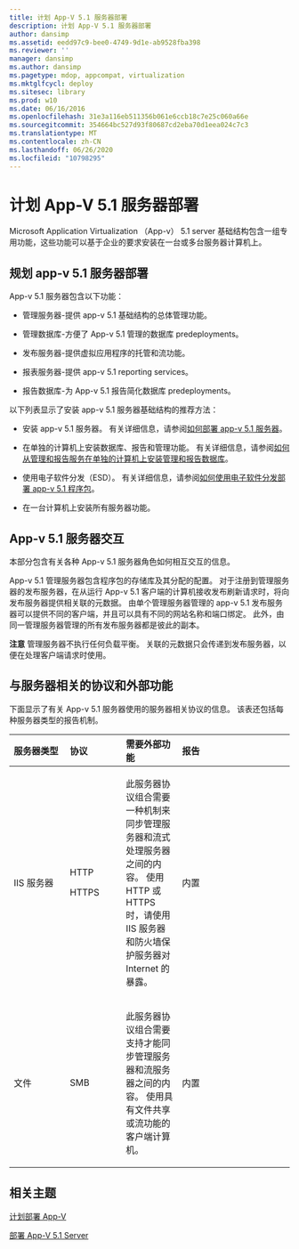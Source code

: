 ```yaml
---
title: 计划 App-V 5.1 服务器部署
description: 计划 App-V 5.1 服务器部署
author: dansimp
ms.assetid: eedd97c9-bee0-4749-9d1e-ab9528fba398
ms.reviewer: ''
manager: dansimp
ms.author: dansimp
ms.pagetype: mdop, appcompat, virtualization
ms.mktglfcycl: deploy
ms.sitesec: library
ms.prod: w10
ms.date: 06/16/2016
ms.openlocfilehash: 31e3a116eb511356b061e6ccb18c7e25c060a66e
ms.sourcegitcommit: 354664bc527d93f80687cd2eba70d1eea024c7c3
ms.translationtype: MT
ms.contentlocale: zh-CN
ms.lasthandoff: 06/26/2020
ms.locfileid: "10798295"
---
```

# 计划 App-V 5.1 服务器部署


Microsoft Application Virtualization （App-v） 5.1 server 基础结构包含一组专用功能，这些功能可以基于企业的要求安装在一台或多台服务器计算机上。

## 规划 app-v 5.1 服务器部署


App-v 5.1 服务器包含以下功能：

-   管理服务器-提供 app-v 5.1 基础结构的总体管理功能。

-   管理数据库-方便了 App-v 5.1 管理的数据库 predeployments。

-   发布服务器-提供虚拟应用程序的托管和流功能。

-   报表服务器-提供 app-v 5.1 reporting services。

-   报告数据库-为 App-v 5.1 报告简化数据库 predeployments。

以下列表显示了安装 app-v 5.1 服务器基础结构的推荐方法：

-   安装 app-v 5.1 服务器。 有关详细信息，请参阅[如何部署 app-v 5.1 服务器](how-to-deploy-the-app-v-51-server.md)。

-   在单独的计算机上安装数据库、报告和管理功能。 有关详细信息，请参阅[如何从管理和报告服务在单独的计算机上安装管理和报告数据库](how-to-install-the-management-and-reporting-databases-on-separate-computers-from-the-management-and-reporting-services51.md)。

-   使用电子软件分发（ESD）。 有关详细信息，请参阅[如何使用电子软件分发部署 app-v 5.1 程序包](how-to-deploy-app-v-51-packages-using-electronic-software-distribution.md)。

-   在一台计算机上安装所有服务器功能。

## <a href="" id="---------app-v-5-1-server-interaction"></a> App-v 5.1 服务器交互


本部分包含有关各种 App-v 5.1 服务器角色如何相互交互的信息。

App-v 5.1 管理服务器包含程序包的存储库及其分配的配置。 对于注册到管理服务器的发布服务器，在从运行 App-v 5.1 客户端的计算机接收发布刷新请求时，将向发布服务器提供相关联的元数据。 由单个管理服务器管理的 app-v 5.1 发布服务器可以提供不同的客户端，并且可以具有不同的网站名称和端口绑定。 此外，由同一管理服务器管理的所有发布服务器都是彼此的副本。

**注意** 管理服务器不执行任何负载平衡。 关联的元数据只会传递到发布服务器，以便在处理客户端请求时使用。

 

## 与服务器相关的协议和外部功能


下面显示了有关 App-v 5.1 服务器使用的服务器相关协议的信息。 该表还包括每种服务器类型的报告机制。

<table>
<colgroup>
<col width="20%" />
<col width="20%" />
<col width="20%" />
<col width="20%" />
<col width="20%" />
</colgroup>
<thead>
<tr class="header">
<th align="left">服务器类型</th>
<th align="left">协议</th>
<th align="left">需要外部功能</th>
<th align="left">报告</th>
<th align="left"></th>
</tr>
</thead>
<tbody>
<tr class="odd">
<td align="left"><p>IIS 服务器</p></td>
<td align="left"><p>HTTP</p>
<p>HTTPS</p></td>
<td align="left"><p>此服务器协议组合需要一种机制来同步管理服务器和流式处理服务器之间的内容。 使用 HTTP 或 HTTPS 时，请使用 IIS 服务器和防火墙保护服务器对 Internet 的暴露。</p></td>
<td align="left"><p>内置</p></td>
<td align="left"></td>
</tr>
<tr class="even">
<td align="left"><p>文件</p></td>
<td align="left"><p>SMB</p></td>
<td align="left"><p>此服务器协议组合需要支持才能同步管理服务器和流服务器之间的内容。 使用具有文件共享或流功能的客户端计算机。</p></td>
<td align="left"><p>内置</p></td>
<td align="left"></td>
</tr>
</tbody>
</table>

 






## 相关主题


[计划部署 App-V](planning-to-deploy-app-v51.md)

[部署 App-V 5.1 Server](deploying-the-app-v-51-server.md)

 

 





